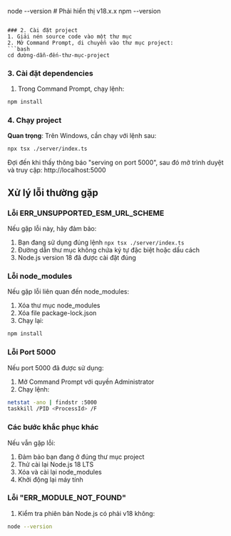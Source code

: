 node --version  # Phải hiển thị v18.x.x
npm --version
```

### 2. Cài đặt project
1. Giải nén source code vào một thư mục
2. Mở Command Prompt, di chuyển vào thư mục project:
```bash
cd đường-dẫn-đến-thư-mục-project
```

### 3. Cài đặt dependencies
1. Trong Command Prompt, chạy lệnh:
```bash
npm install
```

### 4. Chạy project
**Quan trọng**: Trên Windows, cần chạy với lệnh sau:
```bash
npx tsx ./server/index.ts
```

Đợi đến khi thấy thông báo "serving on port 5000", sau đó mở trình duyệt và truy cập:
http://localhost:5000

## Xử lý lỗi thường gặp

### Lỗi ERR_UNSUPPORTED_ESM_URL_SCHEME
Nếu gặp lỗi này, hãy đảm bảo:
1. Bạn đang sử dụng đúng lệnh `npx tsx ./server/index.ts`
2. Đường dẫn thư mục không chứa ký tự đặc biệt hoặc dấu cách
3. Node.js version 18 đã được cài đặt đúng

### Lỗi node_modules
Nếu gặp lỗi liên quan đến node_modules:
1. Xóa thư mục node_modules
2. Xóa file package-lock.json
3. Chạy lại:
```bash
npm install
```

### Lỗi Port 5000
Nếu port 5000 đã được sử dụng:
1. Mở Command Prompt với quyền Administrator
2. Chạy lệnh:
```bash
netstat -ano | findstr :5000
taskkill /PID <ProcessId> /F
```

### Các bước khắc phục khác
Nếu vẫn gặp lỗi:
1. Đảm bảo bạn đang ở đúng thư mục project
2. Thử cài lại Node.js 18 LTS
3. Xóa và cài lại node_modules
4. Khởi động lại máy tính

### Lỗi "ERR_MODULE_NOT_FOUND"
1. Kiểm tra phiên bản Node.js có phải v18 không:
```bash
node --version